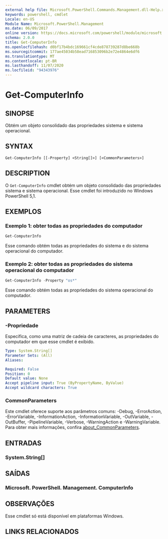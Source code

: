 ```yaml
---
external help file: Microsoft.PowerShell.Commands.Management.dll-Help.xml
keywords: powershell, cmdlet
Locale: en-US
Module Name: Microsoft.PowerShell.Management
ms.date: 06/09/2017
online version: https://docs.microsoft.com/powershell/module/microsoft.powershell.management/get-computerinfo?view=powershell-6&WT.mc_id=ps-gethelp
schema: 2.0.0
title: Get-ComputerInfo
ms.openlocfilehash: d0bf17b4bdc169661cf4cde878739287d8be668b
ms.sourcegitcommit: 177ae45034b58ead716853096b2e72e4864e6df6
ms.translationtype: MT
ms.contentlocale: pt-BR
ms.lasthandoff: 11/07/2020
ms.locfileid: "94343976"
---
```

# Get-ComputerInfo

## SINOPSE
Obtém um objeto consolidado das propriedades sistema e sistema operacional.

## SYNTAX

```
Get-ComputerInfo [[-Property] <String[]>] [<CommonParameters>]
```

## DESCRIPTION

O `Get-ComputerInfo` cmdlet obtém um objeto consolidado das propriedades sistema e sistema operacional.
Esse cmdlet foi introduzido no Windows PowerShell 5,1.

## EXEMPLOS

### Exemplo 1: obter todas as propriedades do computador

```powershell
Get-ComputerInfo
```

Esse comando obtém todas as propriedades do sistema e do sistema operacional do computador.

### Exemplo 2: obter todas as propriedades do sistema operacional do computador

```powershell
Get-ComputerInfo -Property "os*"
```

Esse comando obtém todas as propriedades do sistema operacional do computador.

## PARAMETERS

### -Propriedade

Especifica, como uma matriz de cadeia de caracteres, as propriedades do computador em que esse cmdlet é exibido.

```yaml
Type: System.String[]
Parameter Sets: (All)
Aliases:

Required: False
Position: 0
Default value: None
Accept pipeline input: True (ByPropertyName, ByValue)
Accept wildcard characters: True
```

### CommonParameters

Este cmdlet oferece suporte aos parâmetros comuns: -Debug, -ErrorAction, -ErrorVariable, -InformationAction, -InformationVariable, -OutVariable, -OutBuffer, -PipelineVariable, -Verbose, -WarningAction e -WarningVariable. Para obter mais informações, confira [about_CommonParameters](../Microsoft.PowerShell.Core/About/about_CommonParameters.md).

## ENTRADAS

### System.String[]

## SAÍDAS

### Microsoft. PowerShell. Management. ComputerInfo

## OBSERVAÇÕES

Esse cmdlet só está disponível em plataformas Windows.

## LINKS RELACIONADOS

